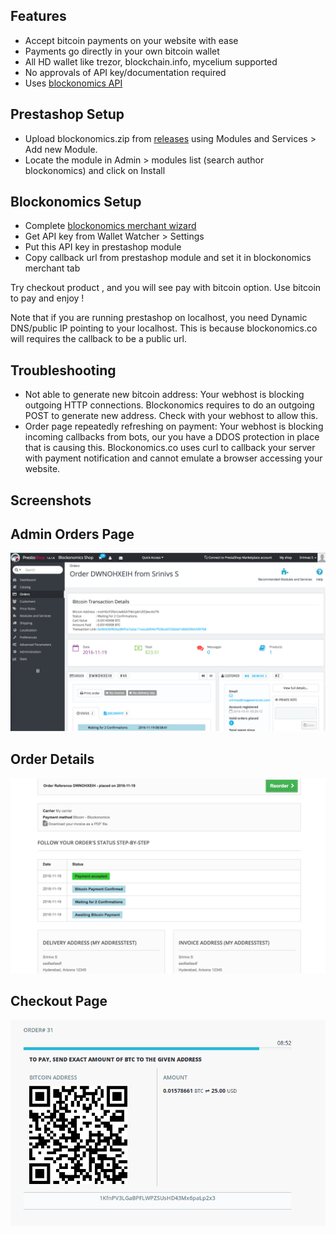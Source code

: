 Features
--------
- Accept bitcoin payments on your website with ease
- Payments go directly in your own bitcoin wallet
- All HD wallet like trezor, blockchain.info, mycelium supported
- No approvals of API key/documentation required
- Uses [blockonomics API](https://www.blockonomics.co/views/api.html)


Prestashop Setup
-----------------
- Upload blockonomics.zip from [releases](https://github.com/blockonomics/prestashop-plugin/releases) using Modules and Services > Add new Module.
- Locate the module in Admin > modules list (search author blockonomics) and click on Install


Blockonomics Setup
-----------------
- Complete [blockonomics merchant wizard](https://www.blockonomics.co/merchants) 
- Get API key from Wallet Watcher > Settings
- Put this API key in prestashop module 
- Copy callback url from prestashop module and set it in blockonomics merchant tab


Try checkout product , and you will see pay with bitcoin option.
Use bitcoin to pay and enjoy !

Note that if you are running prestashop on localhost, you need Dynamic DNS/public IP pointing to your localhost.
This is because blockonomics.co will requires the callback to be a public url.


Troubleshooting
-----------------
- Not able to generate new bitcoin address: Your webhost is blocking outgoing HTTP connections. Blockonomics requires to do an outgoing POST to generate new address. Check with your webhost to allow this.
- Order page repeatedly refreshing on payment: Your webhost is blocking incoming callbacks from bots, our you have a DDOS protection in place that is causing this. Blockonomics.co uses curl to callback your server with payment notification and cannot emulate a browser accessing your website.


Screenshots
-----------------
## Admin Orders Page 
![admin orders page](screenshot-1.png)
## Order Details 
![order details](screenshot-2.png)
## Checkout Page 
![checkout page](screenshot-3.png)
